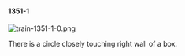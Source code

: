 #### 1351-1
![train-1351-1-0.png](https://github.com/lil-lab/nlvr/raw/master/nlvr/train/images/62/train-1351-1-0.png "train-1351-1-0.png")

There is a circle closely touching right wall of a box.